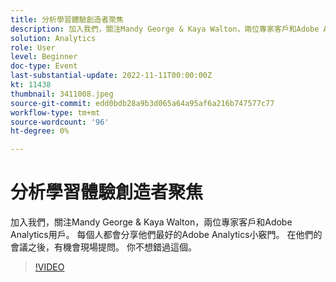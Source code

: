 ```yaml
---
title: 分析學習體驗創造者聚焦
description: 加入我們，關注Mandy George & Kaya Walton，兩位專家客戶和Adobe Analytics用戶。 每個人都會分享他們最好的Adobe Analytics小竅門。 在他們的會議之後，有機會現場提問。 你不想錯過這個。
solution: Analytics
role: User
level: Beginner
doc-type: Event
last-substantial-update: 2022-11-11T00:00:00Z
kt: 11438
thumbnail: 3411008.jpeg
source-git-commit: edd0bdb28a9b3d065a64a95af6a216b747577c77
workflow-type: tm+mt
source-wordcount: '96'
ht-degree: 0%

---
```


# 分析學習體驗創造者聚焦

加入我們，關注Mandy George &amp; Kaya Walton，兩位專家客戶和Adobe Analytics用戶。 每個人都會分享他們最好的Adobe Analytics小竅門。 在他們的會議之後，有機會現場提問。 你不想錯過這個。

>[!VIDEO](https://video.tv.adobe.com/v/3411008/?quality=12&learn=on)
